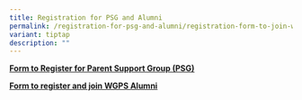 ```yaml
---
title: Registration for PSG and Alumni
permalink: /registration-for-psg-and-alumni/registration-form-to-join-wgps-alumni/
variant: tiptap
description: ""
---
```

<p><strong><a href="https://docs.google.com/forms/d/e/1FAIpQLScYCWVpbTuo5y8twcJJnxUhCTlbLCVXISki_8GYJbizF8DOGA/viewform" rel="noopener noreferrer nofollow" target="_blank"><u>Form to Register for Parent Support Group (PSG)</u></a></strong>
</p>
<p></p>
<p><strong><a href="https://form.gov.sg/668b3efb3226d60dfa955e03" rel="noopener noreferrer nofollow" target="_blank"><u>Form to register and join WGPS Alumni</u></a></strong>
</p>